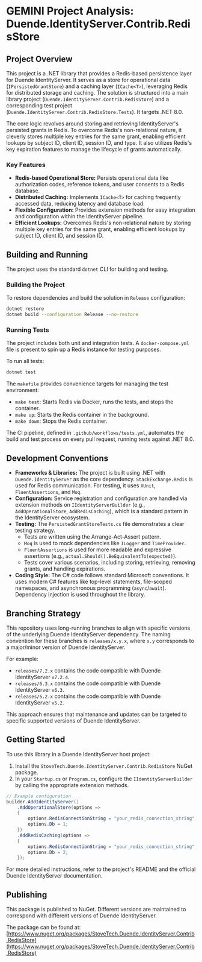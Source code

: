 # GEMINI Project Analysis: Duende.IdentityServer.Contrib.RedisStore

## Project Overview

This project is a .NET library that provides a Redis-based persistence layer for Duende IdentityServer. It serves as a store for operational data (`IPersistedGrantStore`) and a caching layer (`ICache<T>`), leveraging Redis for distributed storage and caching. The solution is structured into a main library project (`Duende.IdentityServer.Contrib.RedisStore`) and a corresponding test project (`Duende.IdentityServer.Contrib.RedisStore.Tests`). It targets .NET 8.0.

The core logic revolves around storing and retrieving IdentityServer's persisted grants in Redis. To overcome Redis's non-relational nature, it cleverly stores multiple key entries for the same grant, enabling efficient lookups by subject ID, client ID, session ID, and type. It also utilizes Redis's key expiration features to manage the lifecycle of grants automatically.

### Key Features

*   **Redis-based Operational Store:** Persists operational data like authorization codes, reference tokens, and user consents to a Redis database.
*   **Distributed Caching:** Implements `ICache<T>` for caching frequently accessed data, reducing latency and database load.
*   **Flexible Configuration:** Provides extension methods for easy integration and configuration within the IdentityServer pipeline.
*   **Efficient Lookups:** Overcomes Redis's non-relational nature by storing multiple key entries for the same grant, enabling efficient lookups by subject ID, client ID, and session ID.

## Building and Running

The project uses the standard `dotnet` CLI for building and testing.

### Building the Project

To restore dependencies and build the solution in `Release` configuration:

```sh
dotnet restore
dotnet build --configuration Release --no-restore
```

### Running Tests

The project includes both unit and integration tests. A `docker-compose.yml` file is present to spin up a Redis instance for testing purposes.

To run all tests:

```sh
dotnet test
```

The `makefile` provides convenience targets for managing the test environment:

*   `make test`: Starts Redis via Docker, runs the tests, and stops the container.
*   `make up`: Starts the Redis container in the background.
*   `make down`: Stops the Redis container.

The CI pipeline, defined in `.github/workflows/tests.yml`, automates the build and test process on every pull request, running tests against .NET 8.0.

## Development Conventions

*   **Frameworks & Libraries:** The project is built using .NET with `Duende.IdentityServer` as the core dependency. `StackExchange.Redis` is used for Redis communication. For testing, it uses `XUnit`, `FluentAssertions`, and `Moq`.
*   **Configuration:** Service registration and configuration are handled via extension methods on `IIdentityServerBuilder` (e.g., `AddOperationalStore`, `AddRedisCaching`), which is a standard pattern in the IdentityServer ecosystem.
*   **Testing:** The `PersistedGrantStoreTests.cs` file demonstrates a clear testing strategy.
    *   Tests are written using the Arrange-Act-Assert pattern.
    *   `Moq` is used to mock dependencies like `ILogger` and `TimeProvider`.
    *   `FluentAssertions` is used for more readable and expressive assertions (e.g., `actual.Should().BeEquivalentTo(expected)`).
    *   Tests cover various scenarios, including storing, retrieving, removing grants, and handling expirations.
*   **Coding Style:** The C# code follows standard Microsoft conventions. It uses modern C# features like top-level statements, file-scoped namespaces, and asynchronous programming (`async`/`await`). Dependency injection is used throughout the library.

## Branching Strategy

This repository uses long-running branches to align with specific versions of the underlying Duende IdentityServer dependency. The naming convention for these branches is `releases/x.y.x`, where `x.y` corresponds to a major/minor version of Duende IdentityServer.

For example:
*   `releases/7.2.x` contains the code compatible with Duende IdentityServer `v7.2.4`.
*   `releases/6.3.x` contains the code compatible with Duende IdentityServer `v6.3`.
*   `releases/5.2.x` contains the code compatible with Duende IdentityServer `v5.2`.

This approach ensures that maintenance and updates can be targeted to specific supported versions of Duende IdentityServer.

## Getting Started

To use this library in a Duende IdentityServer host project:

1.  Install the `StoveTech.Duende.IdentityServer.Contrib.RedisStore` NuGet package.
2.  In your `Startup.cs` or `Program.cs`, configure the `IIdentityServerBuilder` by calling the appropriate extension methods.

```csharp
// Example configuration
builder.AddIdentityServer()
    .AddOperationalStore(options =>
    {
        options.RedisConnectionString = "your_redis_connection_string";
        options.Db = 1;
    })
    .AddRedisCaching(options =>
    {
        options.RedisConnectionString = "your_redis_connection_string";
        options.Db = 2;
    });
```

For more detailed instructions, refer to the project's README and the official Duende IdentityServer documentation.

## Publishing

This package is published to NuGet. Different versions are maintained to correspond with different versions of Duende IdentityServer.

The package can be found at: [https://www.nuget.org/packages/StoveTech.Duende.IdentityServer.Contrib.RedisStore](https://www.nuget.org/packages/StoveTech.Duende.IdentityServer.Contrib.RedisStore)